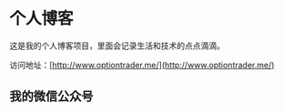# 个人博客

这是我的个人博客项目，里面会记录生活和技术的点点滴滴。


访问地址：[http://www.optiontrader.me/](http://www.optiontrader.me/)


<!-- 博客主题使用:[Yummy-Jekyll](https://github.com/DONGChuan/Yummy-Jekyll) -->


## 我的微信公众号

<!-- ![](http://www.optiontrader.me/assets/images/keeppuresmile_430.jpg) -->
